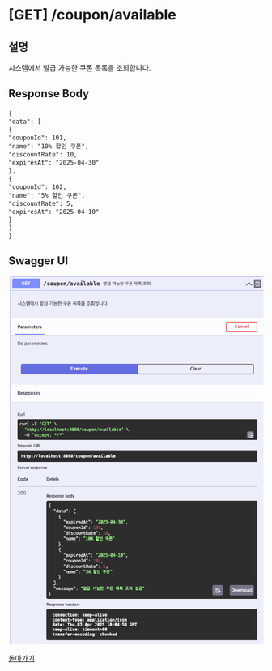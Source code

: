# [GET] /coupon/available

## 설명

시스템에서 발급 가능한 쿠폰 목록을 조회합니다.

## Response Body

```
{
"data": [
{
"couponId": 101,
"name": "10% 할인 쿠폰",
"discountRate": 10,
"expiresAt": "2025-04-30"
},
{
"couponId": 102,
"name": "5% 할인 쿠폰",
"discountRate": 5,
"expiresAt": "2025-04-10"
}
]
}
```

## Swagger UI

![Swagger UI](./list-available-coupon-ui.png)

[돌아가기](../../README.md)